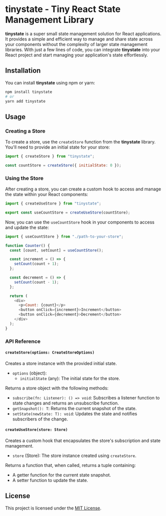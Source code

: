 # tinystate - Tiny React State Management Library

**tinystate** is a super small state management solution for React applications.
It provides a simple and efficient way to manage and share state across your
components without the complexity of larger state management libraries. With
just a few lines of code, you can integrate **tinystate** into your React
project and start managing your application's state effortlessly.

## Installation

You can install **tinystate** using npm or yarn:

```bash
npm install tinystate
# or
yarn add tinystate
```

## Usage

### Creating a Store

To create a store, use the `createStore` function from the **tinystate**
library. You'll need to provide an initial state for your store:

```javascript
import { createStore } from "tinystate";

const countStore = createStore({ initialState: 0 });
```

### Using the Store

After creating a store, you can create a custom hook to access and manage the
state within your React components:

```javascript
import { createUseStore } from "tinystate";

export const useCountStore = createUseStore(countStore);
```

Now, you can use the `useCountStore` hook in your components to access and
update the state:

```javascript
import { useCountStore } from "./path-to-your-store";

function Counter() {
  const [count, setCount] = useCountStore();

  const increment = () => {
    setCount(count + 1);
  };

  const decrement = () => {
    setCount(count - 1);
  };

  return (
    <div>
      <p>Count: {count}</p>
      <button onClick={increment}>Increment</button>
      <button onClick={decrement}>Decrement</button>
    </div>
  );
}
```

### API Reference

#### `createStore(options: CreateStoreOptions)`

Creates a store instance with the provided initial state.

- `options` (object):
  - `initialState` (any): The initial state for the store.

Returns a store object with the following methods:

- `subscribe(fn: Listener): () => void`: Subscribes a listener function to state
  changes and returns an unsubscribe function.
- `getSnapshot(): T`: Returns the current snapshot of the state.
- `setState(newState: T): void`: Updates the state and notifies subscribers of
  the change.

#### `createUseStore(store: Store)`

Creates a custom hook that encapsulates the store's subscription and state
management.

- `store` (Store): The store instance created using `createStore`.

Returns a function that, when called, returns a tuple containing:

- A getter function for the current state snapshot.
- A setter function to update the state.

## License

This project is licensed under the [MIT License](LICENSE).
